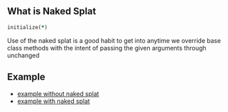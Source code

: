 ## What is Naked Splat

```ruby
initialize(*)
```

Use of the naked splat is a good habit to get into anytime we override base class methods with the intent of passing the given arguments through unchanged

## Example

* [example without naked splat](086_naked_splat_without.rb)
* [example with naked splat](086_naked_splat_with.rb)




